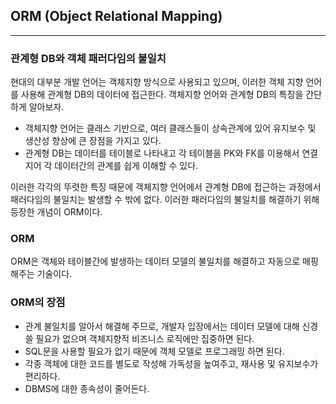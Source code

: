 ## ORM (Object Relational Mapping)

---

### 관계형 DB와 객체 패러다임의 불일치

현대의 대부분 개발 언어는 객체지향 방식으로 사용되고 있으며, 이러한 객체 지향 언어를 사용해 관계형 DB의 데이터에 접근한다. 객체지향 언어와 관계형 DB의 특징을 간단하게 알아보자.

- 객체지향 언어는 클래스 기반으로, 여러 클래스들이 상속관계에 있어 유지보수 및 생산성 향상에 큰 장점을 가지고 있다.
- 관계형 DB는 데이터를 테이블로 나타내고 각 테이블을 PK와 FK를 이용해서 연결지어 각 데이터간의 관계를 쉽게 이해할 수 있다.

이러한 각각의 뚜렷한 특징 때문에 객체지향 언어에서 관계형 DB에 접근하는 과정에서 패러다임의 불일치는 발생할 수 밖에 없다. 이러한 패러다임의 불일치를 해결하기 위해 등장한 개념이 ORM이다.

### ORM

ORM은 객체와 테이블간에 발생하는 데이터 모델의 불일치를 해결하고 자동으로 매핑해주는 기술이다.

### ORM의 장점

- 관계 불일치를 알아서 해결해 주므로, 개발자 입장에서는 데이터 모델에 대해 신경 쓸 필요가 없으며 객체지향적 비즈니스 로직에만 집중하면 된다.
- SQL문을 사용할 필요가 없기 때문에 객체 모델로 프로그래밍 하면 된다.
- 각종 객체에 대한 코드를 별도로 작성해 가독성을 높여주고, 재사용 및 유지보수가 편리하다.
- DBMS에 대한 종속성이 줄어든다.

